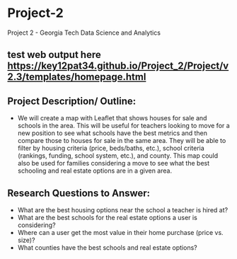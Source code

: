# Project-2
Project 2 - Georgia Tech Data Science and Analytics



test web output here https://key12pat34.github.io/Project_2/Project/v2.3/templates/homepage.html
----------

## Project Description/ Outline:
* We will create a map with Leaflet that shows houses for sale and schools in the area. This will be useful for teachers looking to move for a new position to see what schools have the best metrics and then compare those to houses for sale in the same area. They will be able to filter by housing criteria (price, beds/baths, etc.), school criteria (rankings, funding, school system, etc.), and county. This map could also be used for families considering a move to see what the best schooling and real estate options are in a given area.

## Research Questions to Answer:
* What are the best housing options near the school a teacher is hired at?
* What are the best schools for the real estate options a user is considering?
* Where can a user get the most value in their home purchase (price vs. size)?
* What counties have the best schools and real estate options?
